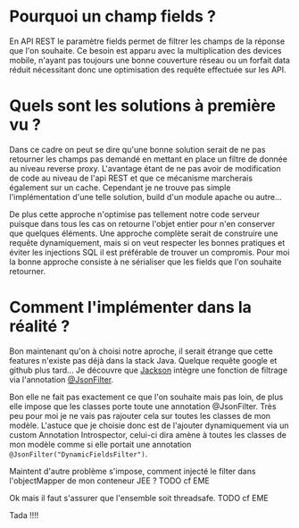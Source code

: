 # Pourquoi un champ fields ?

En API REST le paramètre fields permet de filtrer les champs de la réponse que l'on souhaite. Ce besoin est apparu avec la multiplication des devices mobile, n'ayant pas toujours une bonne couverture réseau ou un forfait data réduit nécessitant donc une optimisation des requête effectuée sur les API.

# Quels sont les solutions à première vu ?

Dans ce cadre on peut se dire qu'une bonne solution serait de ne pas retourner les champs pas demandé en mettant en place un filtre de donnée au niveau reverse proxy. L'avantage étant de ne pas avoir de modification de code au niveau de l'api REST et que ce mécanisme marcherais également sur un cache. Cependant je ne trouve pas simple l'implémentation d'une telle solution, build d'un module apache ou autre...

De plus cette approche n'optimise pas tellement notre code serveur puisque dans tous les cas on retourne l'objet entier pour n'en conserver que quelques éléments. Une approche complète serait de construire une requête dynamiquement, mais si on veut respecter les bonnes pratiques et éviter les injections SQL il est préférable de trouver un compromis. Pour moi la bonne approche consiste à ne sérialiser que les fields que l'on souhaite retourner.

# Comment l'implémenter dans la réalité ?

Bon maintenant qu'on à choisi notre aproche, il serait étrange que cette features n'existe pas déjà dans la stack Java. Quelque requête google et github plus tard... Je découvre que [Jackson](http://stackoverflow.com/questions/9314735/how-to-return-a-partial-json-response-using-java) intègre une fonction de filtrage via l'annotation [@JsonFilter](http://wiki.fasterxml.com/JacksonFeatureJsonFilter).

Bon elle ne fait pas exactement ce que l'on souhaite mais pas loin, de plus elle impose que les classes porte toute une annotation @JsonFilter. Très peu pour moi je ne vais pas rajouter cela sur toutes les classes de mon modèle. L'astuce que je choisie donc est de l'ajouter dynamiquement via un custom Annotation Introspector, celui-ci dira amène à toutes les classes de mon modèle comme si elle portait une annotation `@JsonFilter("DynamicFieldsFilter")`.

Maintent d'autre problème s'impose, comment injecté le filter dans l'objectMapper de mon conteneur JEE ?
TODO cf EME

Ok mais il faut s'assurer que l'ensemble soit threadsafe.
TODO cf EME

Tada !!!!

